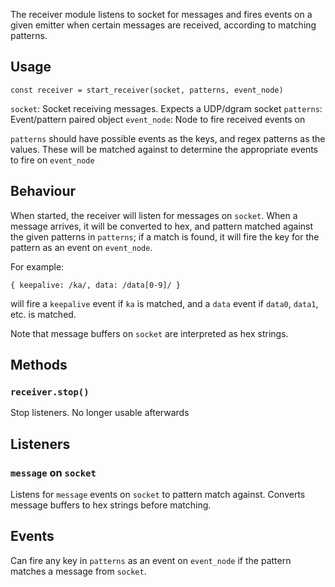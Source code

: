 The receiver module listens to socket for messages and fires events on a given
emitter when certain messages are received, according to matching patterns.

## Usage

`const receiver = start_receiver(socket, patterns, event_node)`

`socket`: Socket receiving messages. Expects a UDP/dgram socket
`patterns`: Event/pattern paired object
`event_node`: Node to fire received events on

`patterns` should have possible events as the keys, and regex patterns as the
values. These will be matched against to determine the appropriate events to
fire on `event_node`

## Behaviour

When started, the receiver will listen for messages on `socket`. When a message
arrives, it will be converted to hex, and pattern matched against the given
patterns in `patterns`; if a match is found, it will fire the key for the
pattern as an event on `event_node`.

For example:

`{
    keepalive: /ka/,
    data: /data[0-9]/
}`

will fire a `keepalive` event if `ka` is matched, and a `data` event if `data0`,
`data1`, etc. is matched.

Note that message buffers on `socket` are interpreted as hex strings.

## Methods

### `receiver.stop()`

Stop listeners. No longer usable afterwards

## Listeners

### `message` on `socket`

Listens for `message` events on `socket` to pattern match against. Converts
message buffers to hex strings before matching.

## Events

Can fire any key in `patterns` as an event on `event_node` if the pattern
matches a message from `socket`.
